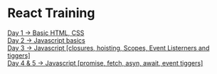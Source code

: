 <h1>React Training</h1>
<a href="day_1">Day 1 -> Basic HTML, CSS</a><br>
<a href="day_2">Day 2 -> Javascript basics</a><br>
<a href="day_3">Day 3 -> Javascript [closures, hoisting, Scopes, Event Listerners and tiggers]</a><br>
<a href="day_4&5">Day 4 & 5 -> Javascript [promise, fetch, asyn, await, event tiggers]</a>
